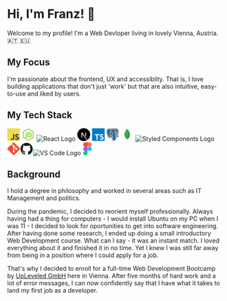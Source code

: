 
# Hi, I'm Franz! 👋

Welcome to my profile! I'm a Web Devloper living in lovely Vienna, Austria. :austria: :eu:

## My Focus

I'm passionate about the frontend, UX and accessiblity. That is, I love building applications that don't just 'work' but that are also intuitive, easy-to-use and liked by users.

## My Tech Stack


<img src="https://github.com/devicons/devicon/blob/master/icons/javascript/javascript-original.svg" alt="Javascript Logo" width="30" height="30">  <img src="https://github.com/devicons/devicon/blob/master/icons/nodejs/nodejs-original.svg" alt="Node.js Logo" width="30" height="30"/> <img src="https://cdn.worldvectorlogo.com/logos/react-2.svg" alt="React Logo" width="30" height="30"/> <img src="https://github.com/devicons/devicon/blob/master/icons/nextjs/nextjs-original.svg" alt="Next.js Logo" width="30" height="30"/> <img src="https://github.com/devicons/devicon/blob/master/icons/typescript/typescript-original.svg" alt="Tyepscript Logo" width="30" height="30"/> <img src="https://github.com/devicons/devicon/blob/master/icons/postgresql/postgresql-original.svg" alt="PostgreSQL Logo" width="30" height="30"/> <img src="https://github.com/devicons/devicon/blob/master/icons/mongodb/mongodb-original.svg" alt="MongoDB Logo" width="30" height="30"/> <img src="https://cdn.worldvectorlogo.com/logos/styled-components-1.svg" alt="Styled Components Logo" width="30" height="30"/><img src="https://github.com/devicons/devicon/blob/master/icons/git/git-original.svg" alt="Git Logo" width="30" height="30"/><img src="https://github.com/devicons/devicon/blob/master/icons/github/github-original.svg" alt="GitHub Logo" width="30" height="30"/><img src="https://cdn.worldvectorlogo.com/logos/visual-studio-code-1.svg" alt="VS Code Logo" width="30" height="30"/><img src="https://github.com/devicons/devicon/blob/master/icons/figma/figma-original.svg" alt="Figma Logo" width="30" height="30"/>



## Background

I hold a degree in philosophy and worked in several areas such as IT Management and politics.

During the pandemic, I decided to reorient myself professionally. Always having had a thing for computers - I would install Ubuntu on my PC when I was 11 - I decided to look for oportunities to get into software engineering. After having done some research, I ended up doing a small introductory Web Development course. What can I say - it was an instant match. I loved everything about it and finished it in no time. Yet I knew I was still far away from being in a position where I could apply for a job.   

That's why I decided to enroll for a full-time Web Development Bootcamp by [UpLeveled GmbH](https://upleveled.io/) here in Vienna. After five months of hard work and a lot of error messages, I can now confidently say that I have what it takes to land my first job as a developer.
